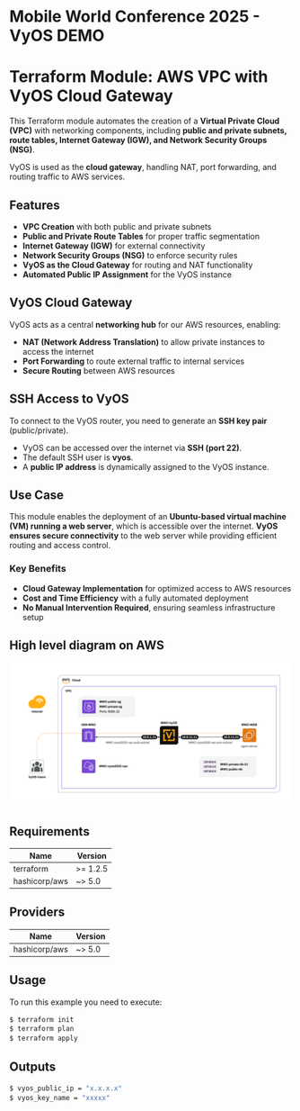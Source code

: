 
# Mobile World Conference 2025 - VyOS DEMO

# Terraform Module: AWS VPC with VyOS Cloud Gateway  

This Terraform module automates the creation of a **Virtual Private Cloud (VPC)** with networking components, including **public and private subnets, route tables, Internet Gateway (IGW), and Network Security Groups (NSG)**.  

VyOS is used as the **cloud gateway**, handling NAT, port forwarding, and routing traffic to AWS services.  

## Features  

- **VPC Creation** with both public and private subnets  
- **Public and Private Route Tables** for proper traffic segmentation  
- **Internet Gateway (IGW)** for external connectivity  
- **Network Security Groups (NSG)** to enforce security rules  
- **VyOS as the Cloud Gateway** for routing and NAT functionality  
- **Automated Public IP Assignment** for the VyOS instance  

## VyOS Cloud Gateway  

VyOS acts as a central **networking hub** for our AWS resources, enabling:  

- **NAT (Network Address Translation)** to allow private instances to access the internet  
- **Port Forwarding** to route external traffic to internal services  
- **Secure Routing** between AWS resources  

## SSH Access to VyOS  

To connect to the VyOS router, you need to generate an **SSH key pair** (public/private).  

- VyOS can be accessed over the internet via **SSH (port 22)**.  
- The default SSH user is **vyos**.  
- A **public IP address** is dynamically assigned to the VyOS instance.  

## Use Case  

This module enables the deployment of an **Ubuntu-based virtual machine (VM) running a web server**, which is accessible over the internet. **VyOS ensures secure connectivity** to the web server while providing efficient routing and access control.  

### Key Benefits  

- **Cloud Gateway Implementation** for optimized access to AWS resources  
- **Cost and Time Efficiency** with a fully automated deployment  
- **No Manual Intervention Required**, ensuring seamless infrastructure setup  

  

## High level diagram on AWS

![Diagram](img/diagram_mwc_2025.png)


## Requirements

| Name | Version |
|------|---------|
| terraform | >= 1.2.5 |
| hashicorp/aws| ~> 5.0 |

## Providers

| Name | Version |
|------|---------|
| hashicorp/aws| ~> 5.0 |

## Usage

To run this example you need to execute:

```bash
$ terraform init
$ terraform plan
$ terraform apply
```
## Outputs
```bash
$ vyos_public_ip = "x.x.x.x"
$ vyos_key_name = "xxxxx"
